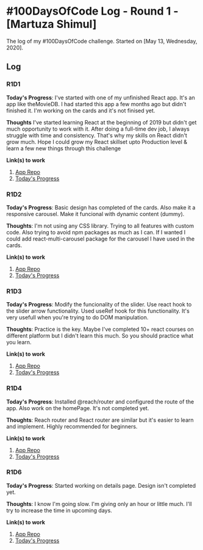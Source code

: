 # #100DaysOfCode Log - Round 1 - [Martuza Shimul]

The log of my #100DaysOfCode challenge. Started on [May 13, Wednesday, 2020].

## Log

### R1D1

**Today's Progress**: I've started with one of my unfinished React app. It's an app like theMovieDB. I had started this app a few months ago but didn't finished it. I'm working on the cards and it's not finised yet.

**Thoughts** I've started learning React at the beginning of 2019 but didn't get much opportunity to work with it. After doing a full-time dev job, I always struggle with time and consistency. That's why my skills on React didn't grow much. Hope I could grow my React skillset upto Production level & learn a few new things through this challenge

**Link(s) to work**

1. [App Repo](https://github.com/martuza-shimul/Movie-review)
2. [Today's Progress](https://github.com/martuza-shimul/Movie-review/commit/1b7f364618180e7fd45e2682e1b5de6cbb6c3050)

### R1D2

**Today's Progress**: Basic design has completed of the cards. Also make it a responsive carousel. Make it funcional with dynamic content (dummy).

**Thoughts**: I'm not using any CSS library. Trying to all features with custom code. Also trying to avoid npm packages as much as I can. If I wanted I could add react-multi-carousel package for the carousel I have used in the cards.

**Link(s) to work**

1. [App Repo](https://github.com/martuza-shimul/Movie-review)
2. [Today's Progress](https://github.com/martuza-shimul/Movie-review/commit/0e8dbfd61e8f2b5078a5bdc48982227a8dfed653)

### R1D3

**Today's Progress**: Modify the funcionality of the slider. Use react hook to the slider arrow functionality. Used useRef hook for this functionality. It's very usefull when you're trying to do DOM manipulation.

**Thoughts**: Practice is the key. Maybe I've completed 10+ react courses on different platform but I didn't learn this much. So you should practice what you learn.

**Link(s) to work**

1. [App Repo](https://github.com/martuza-shimul/Movie-review)
2. [Today's Progress](https://github.com/martuza-shimul/Movie-review/commit/6f8d9e10c1a4f83e94530a0373670411e4e1b176)

### R1D4

**Today's Progress**: Installed @reach/router and configured the route of the app. Also work on the homePage. It's not completed yet.

**Thoughts**: Reach router and React router are similar but it's easier to learn and implement. Highly recommended for beginners.

**Link(s) to work**

1. [App Repo](https://github.com/martuza-shimul/Movie-review)
2. [Today's Progress](https://github.com/martuza-shimul/Movie-review/commit/22efb7ce72540fd466b98354353e251bdfadc28e)

### R1D6

**Today's Progress**: Started working on details page. Design isn't completed yet.

**Thoughts**: I know I'm going slow. I'm giving only an hour or little much. I'll try to increase the time in upcoming days.

**Link(s) to work**

1. [App Repo](https://github.com/martuza-shimul/Movie-review)
2. [Today's Progress](https://github.com/martuza-shimul/Movie-review/commit/22efb7ce72540fd466b98354353e251bdfadc28e)
